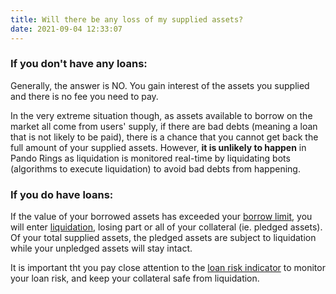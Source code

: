 ```yaml
---
title: Will there be any loss of my supplied assets?
date: 2021-09-04 12:33:07
---
```


### If you don't have any loans:
Generally, the answer is NO. You gain interest of the assets you supplied and there is no fee you need to pay.

In the very extreme situation though, as assets available to borrow on the market all come from users' supply, if there are bad debts (meaning a loan that is not likely to be paid), there is a chance that you cannot get back the full amount of your supplied assets. However, **it is unlikely to happen** in Pando Rings as liquidation is monitored real-time by liquidating bots (algorithms to execute liquidation) to avoid bad debts from happening.


### If you do have loans:
If the value of your borrowed assets has exceeded your [borrow limit](../key-concepts/glossary.md), you will enter [liquidation](../key-concepts/liquidation.md), losing part or all of your collateral (ie. pledged assets). Of your total supplied assets, the pledged assets are subject to liquidation while your unpledged assets will stay intact.

It is important tht you pay close attention to the [loan risk indicator](../key-concepts/loan-risk-indicator.md) to monitor your loan risk, and keep your collateral safe from liquidation.
